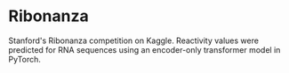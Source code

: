 # Ribonanza

Stanford's Ribonanza competition on Kaggle. Reactivity values were predicted for RNA sequences using an encoder-only transformer model in PyTorch. 
